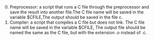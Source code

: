 0. Preprocessor: a script that runs a C file through the preprocessor and save the result into another file.The C file name will be saved in the variable $CFILE,The output should be saved in the file c.
1. Compiler: a script that compiles a C file but does not link. The C file name will be saved in the variable $CFILE, The output file should be named the same as the C file, but with the extension .o instead of .c.
